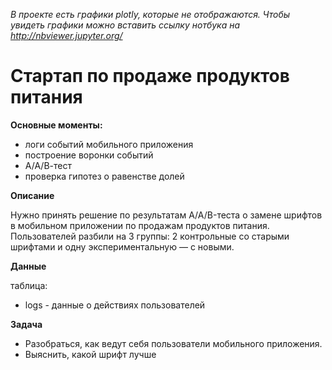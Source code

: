 *В проекте есть графики plotly, которые не отображаются. Чтобы увидеть графики можно вставить ссылку нотбука на http://nbviewer.jupyter.org/*
# Стартап по продаже продуктов питания

**Основные моменты:**

- логи событий мобильного приложения
- построение воронки событий
- А/А/В-тест
- проверка гипотез о равенстве долей

**Описание**

Нужно принять решение по результатам A/A/B-теста о замене шрифтов в мобильном приложении по продажам продуктов питания.
Пользователей разбили на 3 группы: 2 контрольные со старыми шрифтами и одну экспериментальную — с новыми.

**Данные**

таблица:
- logs - данные о действиях пользователей

**Задача**

- Разобраться, как ведут себя пользователи мобильного приложения.
- Выяснить, какой шрифт лучше

